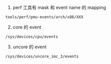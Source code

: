 

1. perf 工具有 mask 和 event name 的 mapping

`tools/perf/pmu-events/arch/x86/XXX`

2. core 的 event

`/sys/devices/cpu/events`

3. uncore 的 event

`/sys/devices/uncore_imc_3/events`




